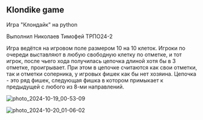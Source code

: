 ## Klondike game
Игра "Клондайк" на python

Выполнил Николаев Тимофей ТРПО24-2

Игра ведётся на игровом поле размером 10 на 10 клеток. Игроки по очереди выставляют в любую свободную клетку по отметке, и тот игрок, после чьего хода получилась цепочка длиной хотя бы в 3 отметке, проигрывает. При этом в цепочке считаются как свои отметки, так и отметки соперника, 
у игровых фишек как бы нет хозяина. Цепочка - это ряд фишек, следующая фишка в котором примыкает к предыдущей с любого из 8-ми направлений.

![photo_2024-10-19_00-53-09](https://github.com/user-attachments/assets/e1b382b3-75cd-472c-bd9c-d183d23ae379)

![photo_2024-10-20_01-06-02](https://github.com/user-attachments/assets/ca962522-fec3-4703-82d5-f26dc83afb0d)
